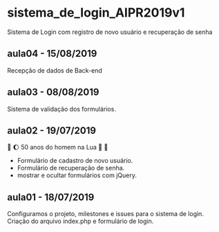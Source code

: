 # sistema_de_login_AIPR2019v1
Sistema de Login com registro de novo usuário e 
recuperação de senha

## aula04 - 15/08/2019
Recepção de dados de Back-end

## aula03 - 08/08/2019

Sistema de validação dos formulários.

## aula02 - 19/07/2019 
:rocket: :moon: 50 anos do homem na Lua 🌝 🌚

* Formulário de cadastro de novo usuário.
* Formulário de recuperação de senha.
* mostrar e ocultar formulários com jQuery.

## aula01 - 18/07/2019
Configuramos o projeto, milestones e issues para o sistema de login.
Criação do arquivo index.php e formulário de login.


